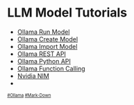 # LLM Model Tutorials
* [Ollama Run Model](https://github.com/danishdyna/LLM/blob/main/Ollama-Run.md)
* [Ollama Create Model](https://github.com/danishdyna/LLM/blob/main/Ollama-Create.md)
* [Ollama Import Model](https://github.com/danishdyna/LLM/blob/main/Ollama-Import.md)
* [Ollama REST API](https://github.com/danishdyna/LLM/blob/main/Ollama-REST.md)
* [Ollama Python API](https://github.com/danishdyna/LLM/blob/main/Ollama-Python.md)
* [Ollama Function Calling](https://github.com/danishdyna/LLM/blob/main/Ollama-Function.md)
* [Nvidia NIM](https://github.com/danishdyna/LLM/blob/main/Ollama-NIM.md)
* 

<sub><sub>
[#Ollama](https://github.com/ollama)
[#Mark-Down](https://daringfireball.net/projects/markdown)
